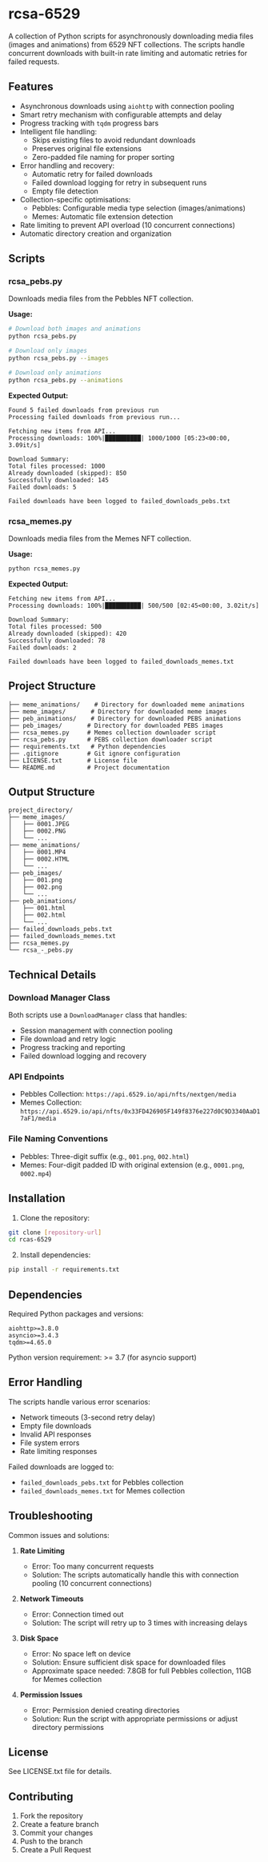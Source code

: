 # rcsa-6529

A collection of Python scripts for asynchronously downloading media files (images and animations) from 6529 NFT collections. The scripts handle concurrent downloads with built-in rate limiting and automatic retries for failed requests.

## Features

- Asynchronous downloads using `aiohttp` with connection pooling
- Smart retry mechanism with configurable attempts and delay
- Progress tracking with `tqdm` progress bars
- Intelligent file handling:
  - Skips existing files to avoid redundant downloads
  - Preserves original file extensions
  - Zero-padded file naming for proper sorting
- Error handling and recovery:
  - Automatic retry for failed downloads
  - Failed download logging for retry in subsequent runs
  - Empty file detection
- Collection-specific optimisations:
  - Pebbles: Configurable media type selection (images/animations)
  - Memes: Automatic file extension detection
- Rate limiting to prevent API overload (10 concurrent connections)
- Automatic directory creation and organization

## Scripts

### rcsa_pebs.py
Downloads media files from the Pebbles NFT collection. 

**Usage:**
```bash
# Download both images and animations
python rcsa_pebs.py

# Download only images
python rcsa_pebs.py --images

# Download only animations
python rcsa_pebs.py --animations
```

**Expected Output:**
```
Found 5 failed downloads from previous run
Processing failed downloads from previous run...

Fetching new items from API...
Processing downloads: 100%|██████████| 1000/1000 [05:23<00:00, 3.09it/s]

Download Summary:
Total files processed: 1000
Already downloaded (skipped): 850
Successfully downloaded: 145
Failed downloads: 5

Failed downloads have been logged to failed_downloads_pebs.txt
```

### rcsa_memes.py
Downloads media files from the Memes NFT collection.

**Usage:**
```bash
python rcsa_memes.py
```

**Expected Output:**
```
Fetching new items from API...
Processing downloads: 100%|██████████| 500/500 [02:45<00:00, 3.02it/s]

Download Summary:
Total files processed: 500
Already downloaded (skipped): 420
Successfully downloaded: 78
Failed downloads: 2

Failed downloads have been logged to failed_downloads_memes.txt
```

## Project Structure

```
├── meme_animations/    # Directory for downloaded meme animations
├── meme_images/       # Directory for downloaded meme images
├── peb_animations/    # Directory for downloaded PEBS animations
├── peb_images/       # Directory for downloaded PEBS images
├── rcsa_memes.py     # Memes collection downloader script
├── rcsa_pebs.py      # PEBS collection downloader script
├── requirements.txt   # Python dependencies
├── .gitignore        # Git ignore configuration
├── LICENSE.txt       # License file
└── README.md         # Project documentation
```

## Output Structure
```
project_directory/
├── meme_images/
│   ├── 0001.JPEG
│   ├── 0002.PNG
│   └── ...
├── meme_animations/
│   ├── 0001.MP4
│   ├── 0002.HTML
│   └── ...
├── peb_images/
│   ├── 001.png
│   ├── 002.png
│   └── ...
├── peb_animations/
│   ├── 001.html
│   ├── 002.html
│   └── ...
├── failed_downloads_pebs.txt
├── failed_downloads_memes.txt
├── rcsa_memes.py
└── rcsa_-_pebs.py
```


## Technical Details

### Download Manager Class
Both scripts use a `DownloadManager` class that handles:
- Session management with connection pooling
- File download and retry logic
- Progress tracking and reporting
- Failed download logging and recovery

### API Endpoints
- Pebbles Collection: `https://api.6529.io/api/nfts/nextgen/media`
- Memes Collection: `https://api.6529.io/api/nfts/0x33FD426905F149f8376e227d0C9D3340AaD17aF1/media`

### File Naming Conventions
- Pebbles: Three-digit suffix (e.g., `001.png`, `002.html`)
- Memes: Four-digit padded ID with original extension (e.g., `0001.png`, `0002.mp4`)

## Installation

1. Clone the repository:
```bash
git clone [repository-url]
cd rcas-6529
```

2. Install dependencies:
```bash
pip install -r requirements.txt
```

## Dependencies

Required Python packages and versions:
```
aiohttp>=3.8.0
asyncio>=3.4.3
tqdm>=4.65.0
```

Python version requirement: >= 3.7 (for asyncio support)

## Error Handling

The scripts handle various error scenarios:
- Network timeouts (3-second retry delay)
- Empty file downloads
- Invalid API responses
- File system errors
- Rate limiting responses

Failed downloads are logged to:
- `failed_downloads_pebs.txt` for Pebbles collection
- `failed_downloads_memes.txt` for Memes collection

## Troubleshooting

Common issues and solutions:

1. **Rate Limiting**
   - Error: Too many concurrent requests
   - Solution: The scripts automatically handle this with connection pooling (10 concurrent connections)

2. **Network Timeouts**
   - Error: Connection timed out
   - Solution: The script will retry up to 3 times with increasing delays

3. **Disk Space**
   - Error: No space left on device
   - Solution: Ensure sufficient disk space for downloaded files
   - Approximate space needed: 7.8GB for full Pebbles collection, 11GB for Memes collection

4. **Permission Issues**
   - Error: Permission denied creating directories
   - Solution: Run the script with appropriate permissions or adjust directory permissions

## License

See LICENSE.txt file for details.

## Contributing

1. Fork the repository
2. Create a feature branch
3. Commit your changes
4. Push to the branch
5. Create a Pull Request